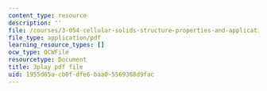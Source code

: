 ```yaml
---
content_type: resource
description: ''
file: /courses/3-054-cellular-solids-structure-properties-and-applications-spring-2015/1955d65acb0fdfe6baa05569368d9fac_UgKnOuaY1G8.pdf
file_type: application/pdf
learning_resource_types: []
ocw_type: OCWFile
resourcetype: Document
title: 3play pdf file
uid: 1955d65a-cb0f-dfe6-baa0-5569368d9fac
---
```

